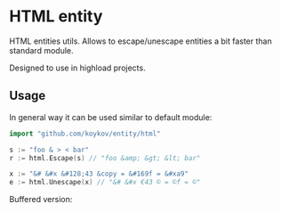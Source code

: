 # HTML entity

HTML entities utils. Allows to escape/unescape entities a bit faster than standard module.

Designed to use in highload projects.

## Usage

In general way it can be used similar to default module:
```go
import "github.com/koykov/entity/html"

s := "foo & > < bar"
r := html.Escape(s) // "foo &amp; &gt; &lt; bar"

x := "&# &#x &#128;43 &copy = &#169f = &#xa9"
e := html.Unescape(x) // "&# &#x €43 © = ©f = ©"
```

Buffered version:
```go

```
